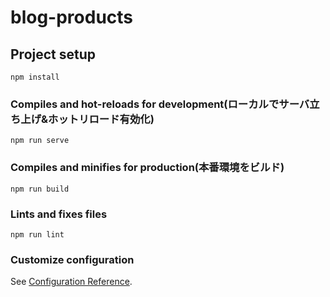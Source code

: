 # blog-products

## Project setup

```
npm install
```

### Compiles and hot-reloads for development(ローカルでサーバ立ち上げ&ホットリロード有効化)

```
npm run serve
```

### Compiles and minifies for production(本番環境をビルド)

```
npm run build
```

### Lints and fixes files

```
npm run lint
```

### Customize configuration

See [Configuration Reference](https://cli.vuejs.org/config/).
